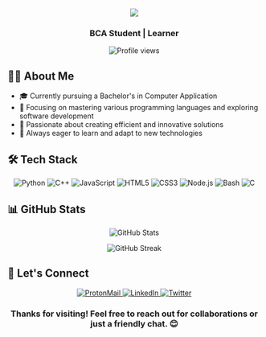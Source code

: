 <h1 align="center">
    <img src="https://readme-typing-svg.herokuapp.com/?font=Montserrat&size=40&center=true&vCenter=true&width=500&height=70&duration=4000&lines=Hi+There!;I'm+Harshal+Sawant;Welcome+to+my+GitHub!" />
</h1>

<h3 align="center">BCA Student | Learner</h3>

<p align="center">
    <img src="https://komarev.com/ghpvc/?username=c0d3h01&color=blueviolet" alt="Profile views" />
</p>

## 👨‍💻 About Me

- 🎓 Currently pursuing a Bachelor's in Computer Application
- 🌱 Focusing on mastering various programming languages and exploring software development
- 🚀 Passionate about creating efficient and innovative solutions
- 🔭 Always eager to learn and adapt to new technologies

## 🛠️ Tech Stack

<p align="center">
    <img src="https://img.shields.io/badge/Python-3776AB?style=for-the-badge&logo=python&logoColor=white" alt="Python" />
    <img src="https://img.shields.io/badge/C++-00599C?style=for-the-badge&logo=c%2B%2B&logoColor=white" alt="C++" />
    <img src="https://img.shields.io/badge/JavaScript-F7DF1E?style=for-the-badge&logo=javascript&logoColor=black" alt="JavaScript" />
    <img src="https://img.shields.io/badge/HTML5-E34F26?style=for-the-badge&logo=html5&logoColor=white" alt="HTML5" />
    <img src="https://img.shields.io/badge/CSS3-1572B6?style=for-the-badge&logo=css3&logoColor=white" alt="CSS3" />
    <img src="https://img.shields.io/badge/Node.js-339933?style=for-the-badge&logo=nodedotjs&logoColor=white" alt="Node.js" />
    <img src="https://img.shields.io/badge/Bash-4EAA25?style=for-the-badge&logo=gnu-bash&logoColor=white" alt="Bash" />
    <img src="https://img.shields.io/badge/C-00599C?style=for-the-badge&logo=c&logoColor=white" alt="C" />
</p>

## 📊 GitHub Stats

<p align="center">
    <img src="https://github-readme-stats.vercel.app/api?username=c0d3h01&show_icons=true&theme=radical" alt="GitHub Stats" />
</p>

<p align="center">
    <img src="https://github-readme-streak-stats.herokuapp.com/?user=c0d3h01&theme=radical" alt="GitHub Streak" />
</p>

## 🤝 Let's Connect

<p align="center">
    <a href="mailto:c0d3h01@proton.me">
        <img src="https://img.shields.io/badge/ProtonMail-8B89CC?style=for-the-badge&logo=protonmail&logoColor=white" alt="ProtonMail" />
    </a>
    <a href="https://linkedin.com/in/harshalsawantc0d3h01">
        <img src="https://img.shields.io/badge/LinkedIn-0077B5?style=for-the-badge&logo=linkedin&logoColor=white" alt="LinkedIn" />
    </a>
    <a href="https://twitter.com/harshalsawant01">
        <img src="https://img.shields.io/badge/Twitter-1DA1F2?style=for-the-badge&logo=twitter&logoColor=white" alt="Twitter" />
    </a>
</p>

<h3 align="center">Thanks for visiting! Feel free to reach out for collaborations or just a friendly chat. 😊</h3>
